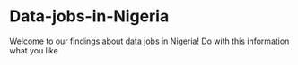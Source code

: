 # Data-jobs-in-Nigeria
Welcome to our findings about data jobs in Nigeria! Do with this information what you like
